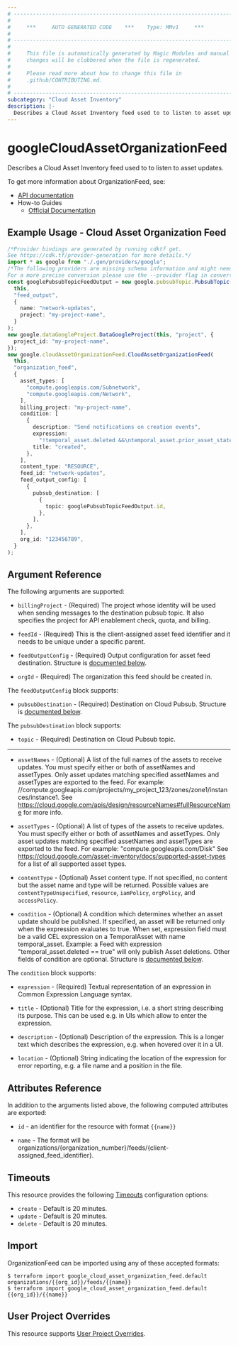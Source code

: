 ```yaml
---
# ----------------------------------------------------------------------------
#
#     ***     AUTO GENERATED CODE    ***    Type: MMv1     ***
#
# ----------------------------------------------------------------------------
#
#     This file is automatically generated by Magic Modules and manual
#     changes will be clobbered when the file is regenerated.
#
#     Please read more about how to change this file in
#     .github/CONTRIBUTING.md.
#
# ----------------------------------------------------------------------------
subcategory: "Cloud Asset Inventory"
description: |-
  Describes a Cloud Asset Inventory feed used to to listen to asset updates.
---
```


# googleCloudAssetOrganizationFeed

Describes a Cloud Asset Inventory feed used to to listen to asset updates.

To get more information about OrganizationFeed, see:

* [API documentation](https://cloud.google.com/asset-inventory/docs/reference/rest/)
* How-to Guides
  * [Official Documentation](https://cloud.google.com/asset-inventory/docs)

## Example Usage - Cloud Asset Organization Feed

```typescript
/*Provider bindings are generated by running cdktf get.
See https://cdk.tf/provider-generation for more details.*/
import * as google from "./.gen/providers/google";
/*The following providers are missing schema information and might need manual adjustments to synthesize correctly: google.
For a more precise conversion please use the --provider flag in convert.*/
const googlePubsubTopicFeedOutput = new google.pubsubTopic.PubsubTopic(
  this,
  "feed_output",
  {
    name: "network-updates",
    project: "my-project-name",
  }
);
new google.dataGoogleProject.DataGoogleProject(this, "project", {
  project_id: "my-project-name",
});
new google.cloudAssetOrganizationFeed.CloudAssetOrganizationFeed(
  this,
  "organization_feed",
  {
    asset_types: [
      "compute.googleapis.com/Subnetwork",
      "compute.googleapis.com/Network",
    ],
    billing_project: "my-project-name",
    condition: [
      {
        description: "Send notifications on creation events",
        expression:
          "!temporal_asset.deleted &&\ntemporal_asset.prior_asset_state == google.cloud.asset.v1.TemporalAsset.PriorAssetState.DOES_NOT_EXIST\n",
        title: "created",
      },
    ],
    content_type: "RESOURCE",
    feed_id: "network-updates",
    feed_output_config: [
      {
        pubsub_destination: [
          {
            topic: googlePubsubTopicFeedOutput.id,
          },
        ],
      },
    ],
    org_id: "123456789",
  }
);

```

## Argument Reference

The following arguments are supported:

*   `billingProject` -
    (Required)
    The project whose identity will be used when sending messages to the
    destination pubsub topic. It also specifies the project for API
    enablement check, quota, and billing.

*   `feedId` -
    (Required)
    This is the client-assigned asset feed identifier and it needs to be unique under a specific parent.

*   `feedOutputConfig` -
    (Required)
    Output configuration for asset feed destination.
    Structure is [documented below](#nested_feed_output_config).

*   `orgId` -
    (Required)
    The organization this feed should be created in.

<a name="nested_feed_output_config"></a>The `feedOutputConfig` block supports:

* `pubsubDestination` -
  (Required)
  Destination on Cloud Pubsub.
  Structure is [documented below](#nested_pubsub_destination).

<a name="nested_pubsub_destination"></a>The `pubsubDestination` block supports:

* `topic` -
  (Required)
  Destination on Cloud Pubsub topic.

***

*   `assetNames` -
    (Optional)
    A list of the full names of the assets to receive updates. You must specify either or both of
    assetNames and assetTypes. Only asset updates matching specified assetNames and assetTypes are
    exported to the feed. For example: //compute.googleapis.com/projects/my\_project\_123/zones/zone1/instances/instance1.
    See https://cloud.google.com/apis/design/resourceNames#fullResourceName for more info.

*   `assetTypes` -
    (Optional)
    A list of types of the assets to receive updates. You must specify either or both of assetNames
    and assetTypes. Only asset updates matching specified assetNames and assetTypes are exported to
    the feed. For example: "compute.googleapis.com/Disk"
    See https://cloud.google.com/asset-inventory/docs/supported-asset-types for a list of all
    supported asset types.

*   `contentType` -
    (Optional)
    Asset content type. If not specified, no content but the asset name and type will be returned.
    Possible values are `contentTypeUnspecified`, `resource`, `iamPolicy`, `orgPolicy`, and `accessPolicy`.

*   `condition` -
    (Optional)
    A condition which determines whether an asset update should be published. If specified, an asset
    will be returned only when the expression evaluates to true. When set, expression field
    must be a valid CEL expression on a TemporalAsset with name temporal\_asset. Example: a Feed with
    expression "temporal\_asset.deleted == true" will only publish Asset deletions. Other fields of
    condition are optional.
    Structure is [documented below](#nested_condition).

<a name="nested_condition"></a>The `condition` block supports:

*   `expression` -
    (Required)
    Textual representation of an expression in Common Expression Language syntax.

*   `title` -
    (Optional)
    Title for the expression, i.e. a short string describing its purpose.
    This can be used e.g. in UIs which allow to enter the expression.

*   `description` -
    (Optional)
    Description of the expression. This is a longer text which describes the expression,
    e.g. when hovered over it in a UI.

*   `location` -
    (Optional)
    String indicating the location of the expression for error reporting, e.g. a file
    name and a position in the file.

## Attributes Reference

In addition to the arguments listed above, the following computed attributes are exported:

*   `id` - an identifier for the resource with format `{{name}}`

*   `name` -
    The format will be organizations/{organization\_number}/feeds/{client-assigned\_feed\_identifier}.

## Timeouts

This resource provides the following
[Timeouts](https://developer.hashicorp.com/terraform/plugin/sdkv2/resources/retries-and-customizable-timeouts) configuration options:

* `create` - Default is 20 minutes.
* `update` - Default is 20 minutes.
* `delete` - Default is 20 minutes.

## Import

OrganizationFeed can be imported using any of these accepted formats:

```console
$ terraform import google_cloud_asset_organization_feed.default organizations/{{org_id}}/feeds/{{name}}
$ terraform import google_cloud_asset_organization_feed.default {{org_id}}/{{name}}
```

## User Project Overrides

This resource supports [User Project Overrides](https://registry.terraform.io/providers/hashicorp/google/latest/docs/guides/provider_reference#user_project_override).
